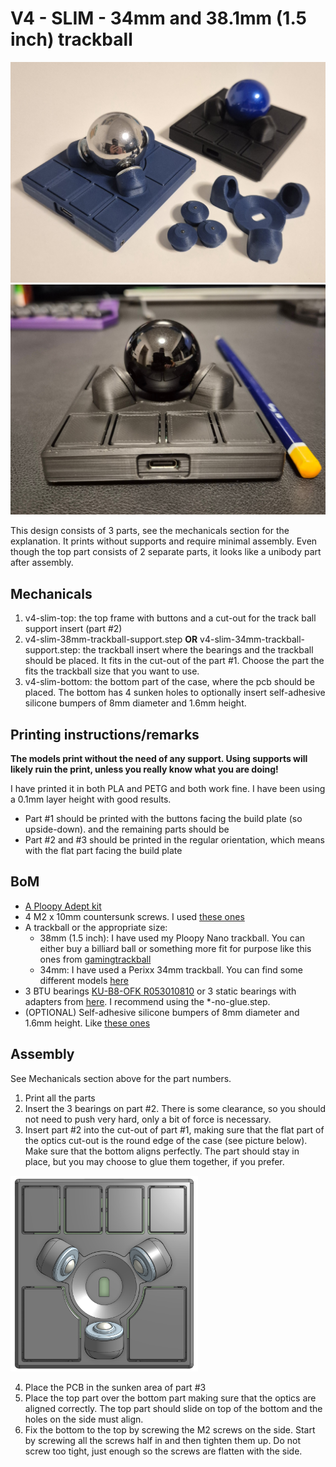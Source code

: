 # V4 - SLIM - 34mm and 38.1mm (1.5 inch) trackball

<img src="./images/v4-slim-full-kit.jpg" width="600"/>
<img src="./images/v4-slim-pencil.jpg" width="600"/>

This design consists of 3 parts, see the mechanicals section for the explanation. It prints without supports and require minimal assembly.
Even though the top part consists of 2 separate parts, it looks like a unibody part after assembly.

## Mechanicals

1. v4-slim-top: the top frame with buttons and a cut-out for the track ball support insert (part #2)
2. v4-slim-38mm-trackball-support.step **OR** v4-slim-34mm-trackball-support.step: the trackball insert where the bearings and the trackball should be placed. It fits in the cut-out of the part #1. Choose the part the fits the trackball size that you want to use.
3. v4-slim-bottom: the bottom part of the case, where the pcb should be placed. The bottom has 4 sunken holes to optionally insert self-adhesive silicone bumpers of 8mm diameter and 1.6mm height.

## Printing instructions/remarks

**The models print without the need of any support. Using supports will likely ruin the print, unless you really know what you are doing!**

I have printed it in both PLA and PETG and both work fine. I have been using a 0.1mm layer height with good results.

- Part #1 should be printed with the buttons facing the build plate (so upside-down). and the remaining parts should be
- Part #2 and #3 should be printed in the regular orientation, which means with the flat part facing the build plate

## BoM

- [A Ploopy Adept kit](https://ploopy.co/shop/adept-trackball-full-kit/)
- 4 M2 x 10mm countersunk screws. I used [these ones](https://www.amazon.de/-/en/gp/product/B0D6QXRH6H/ref=ppx_od_dt_b_asin_title_s00?ie=UTF8&th=1)
- A trackball or the appropriate size:
  - 38mm (1.5 inch): I have used my Ploopy Nano trackball. You can either buy a billiard ball or something more fit for purpose like this ones from [gamingtrackball](https://www.gamingtrackball.com/products/yellow-and-silver-add-on-balls)
  - 34mm: I have used a Perixx 34mm trackball. You can find some different models [here](https://eu.perixx.com/collections/trackball)
- 3 BTU bearings [KU-B8-OFK R053010810](https://store.boschrexroth.com/BALL-TRANSFER-UNIT_R053010810?cclcl=en_MY) or 3 static bearings with adapters from [here](https://github.com/adept-anyball/mod/tree/master/adapters). I recommend using the \*-no-glue.step.
- (OPTIONAL) Self-adhesive silicone bumpers of 8mm diameter and 1.6mm height. Like [these ones](https://www.amazon.com/VOVOV-Small-Cabinet-Furniture-Bumpers/dp/B016GXAZOA/ref=sr_1_6?crid=1V39DSWM85IU4&dib=eyJ2IjoiMSJ9.SgcP7sYZZgOXrCBkl7iuuPCFL0Nj-56Iya6P0XGrPvs3bzrYjZOTrDLDlMdEUKPYCWWu6ZbPwwiI7Q0Ummm3yjJVeaV6FVH-EvrZ4qvgJ0p-566NEA00zdKTkTmAMPUyYR0LQX7c6y4EXeTg_hHIcbnVtDGqnrUUIZGwXum2UeUEcrBks-hpp17420ZKxgjQQB0X6qXWvs8blPHY5gU8Qdu3DRRDklEdPEjvE-BFHh-ygZoauxq05weSDy2hf7AqHQwXhyJjbufgfr9TYE-0jDX_94YVAxTgbFrSxRdIPbs.ZEYgulqsZGt7delUQAZMV-A_qnFjEU9MHROv3y52rKw&dib_tag=se&keywords=silicone+bumpers+8mm&qid=1744587215&sprefix=silicone+bumper+8mm%2Caps%2C161&sr=8-6)

## Assembly

See Mechanicals section above for the part numbers.

1. Print all the parts
2. Insert the 3 bearings on part #2. There is some clearance, so you should not need to push very hard, only a bit of force is necessary.
3. Insert part #2 into the cut-out of part #1, making sure that the flat part of the optics cut-out is the round edge of the case (see picture below). Make sure that the bottom aligns perfectly. The part should stay in place, but you may choose to glue them together, if you prefer.

<img src="./images/v4-slim-assembly-optics.png" width="300"/>

4. Place the PCB in the sunken area of part #3
5. Place the top part over the bottom part making sure that the optics are aligned correctly. The top part should slide on top of the bottom and the holes on the side must align.
6. Fix the bottom to the top by screwing the M2 screws on the side. Start by screwing all the screws half in and then tighten them up. Do not screw too tight, just enough so the screws are flatten with the side.
